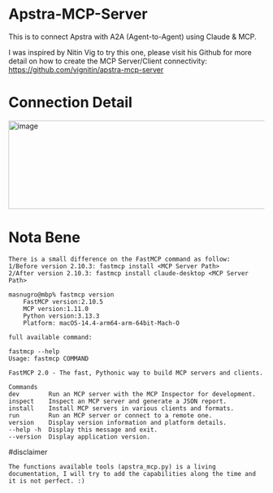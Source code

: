 # Apstra-MCP-Server

This is to connect Apstra with A2A (Agent-to-Agent) using Claude & MCP.

I was inspired by Nitin Vig to try this one, please visit his Github for more detail on how to create the MCP Server/Client connectivity: https://github.com/vignitin/apstra-mcp-server  

# Connection Detail

<img width="905" height="174" alt="image" src="https://github.com/user-attachments/assets/c72bbdc5-f1ba-4a01-8997-bd33eb953aa1" />

# Nota Bene

```
There is a small difference on the FastMCP command as follow:
1/Before version 2.10.3: fastmcp install <MCP Server Path>
2/After version 2.10.3: fastmcp install claude-desktop <MCP Server Path>

masnugro@mbp% fastmcp version
	FastMCP version:2.10.5
	MCP version:1.11.0
	Python version:3.13.3
	Platform: macOS-14.4-arm64-arm-64bit-Mach-O

full available command:

fastmcp --help
Usage: fastmcp COMMAND

FastMCP 2.0 - The fast, Pythonic way to build MCP servers and clients.

Commands 
dev        Run an MCP server with the MCP Inspector for development.                                                                                                                             inspect    Inspect an MCP server and generate a JSON report.                                                                                                                                     install    Install MCP servers in various clients and formats.                                                                                                                                   run        Run an MCP server or connect to a remote one.                                                                                                                                          version    Display version information and platform details.                                                                                                                                       --help -h  Display this message and exit.                                                                                                                                                          --version  Display application version.                                                                                                                                                          
```

#disclaimer
```
The functions available tools (apstra_mcp.py) is a living documentation, I will try to add the capabilities along the time and it is not perfect. :) 
```
